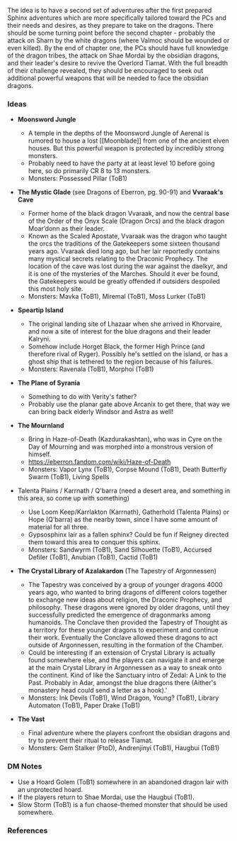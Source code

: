 
The idea is to have a second set of adventures after the first prepared Sphinx adventures which are more specifically tailored toward the PCs and their needs and desires, as they prepare to take on the dragons. There should be some turning point before the second chapter - probably the attack on Sharn by the white dragons (where Valmoc should be wounded or even killed). By the end of chapter one, the PCs should have full knowledge of the dragon tribes, the attack on Shae Mordai by the obsidian dragons, and their leader's desire to revive the Overlord Tiamat. With the full breadth of their challenge revealed, they should be encouraged to seek out additional powerful weapons that will be needed to face the obsidian dragons.

### Ideas

* **Moonsword Jungle**
	* A temple in the depths of the Moonsword Jungle of Aerenal is rumored to house a lost [[Moonblade]] from one of the ancient elven houses. But this powerful weapon is protected by incredibly strong monsters.
	* Probably need to have the party at at least level 10 before going here, so do primarily CR 8 to 13 monsters.
	* Monsters: Possessed Pillar (ToB1)

* **The Mystic Glade** (see Dragons of Eberron, pg. 90-91) and **Vvaraak's Cave**
	* Former home of the black dragon Vvaraak, and now the central base of the Order of the Onyx Scale (Dragon Orcs) and the black dragon Moar’donn as their leader.
	* Known as the Scaled Apostate, Vvaraak was the dragon who taught the orcs the traditions of the Gatekeepers some sixteen thousand years ago. Vvaraak died long ago, but her lair reportedly contains many mystical secrets relating to the Draconic Prophecy. The location of the cave was lost during the war against the daelkyr, and it is one of the mysteries of the Marches. Should it ever be found, the Gatekeepers would be greatly offended if outsiders despoiled this most holy site.
	* Monsters: Mavka (ToB1), Miremal (ToB1), Moss Lurker (ToB1)

* **Speartip Island**
	* The original landing site of Lhazaar when she arrived in Khorvaire, and now a site of interest for the blue dragons and their leader Kalryni.
	* Somehow include Horget Black, the former High Prince (and therefore rival of Ryger). Possibly he's settled on the island, or has a ghost ship that is tethered to the region because of his failures.
	* Monsters: Ravenala (ToB1), Morphoi (ToB1)

* **The Plane of Syrania**
	* Something to do with Verity's father?
	* Probably use the planar gate above Arcanix to get there, that way we can bring back elderly Windsor and Astra as well!

* **The Mournland**
	* Bring in Haze-of-Death (Kazdurakashtan), who was in Cyre on the Day of Mourning and was morphed into a monstrous version of himself.
	* https://eberron.fandom.com/wiki/Haze-of-Death
	* Monsters: Vapor Lynx (ToB1), Corpse Mound (ToB1), Death Butterfly Swarm (ToB1), Living Spells

* Talenta Plains / Karrnath / Q'barra (need a desert area, and something in this area, so come up with something)
	* Use Loom Keep/Karrlakton (Karrnath), Gatherhold (Talenta Plains) or Hope (Q'barra) as the nearby town, since I have some amount of material for all three.
	* Gypsosphinx lair as a fallen sphinx? Could be fun if Reigney directed them toward this area to conquer this sphinx.
	* Monsters: Sandwyrm (ToB1), Sand Silhouette (ToB1), Accursed Defiler (ToB1), Anubian (ToB1), Cactid (ToB1)

* **The Crystal Library of Azalakardon** (The Tapestry of Argonnessen)
	* The Tapestry was conceived by a group of younger dragons 4000 years ago, who wanted to bring dragons of different colors together to exchange new ideas about religion, the Draconic Prophecy, and philosophy. These dragons were ignored by older dragons, until they successfully predicted the emergence of dragonmarks among humanoids. The Conclave then provided the Tapestry of Thought as a territory for these younger dragons to experiment and continue their work. Eventually the Conclave allowed these dragons to act outside of Argonnessen, resulting in the formation of the Chamber.
	* Could be interesting if an extension of Crystal Library is actually found somewhere else, and the players can navigate it and emerge at the main Crystal Library in Argonnessen as a way to sneak onto the continent. Kind of like the Sanctuary intro of Zedal: A Link to the Past. Probably in Adar, amongst the blue dragons there (Aither's monastery head could send a letter as a hook).'
	* Monsters: Ink Devils (ToB1), Wind Dragon, Young? (ToB1), Library Automaton (ToB1), Paper Drake (ToB1)

* **The Vast**
	* Final adventure where the players confront the obsidian dragons and try to prevent their ritual to release Tiamat.
	* Monsters: Gem Stalker (FtoD), Andrenjinyi (ToB1), Haugbui (ToB1)

### DM Notes

* Use a Hoard Golem (ToB1) somewhere in an abandoned dragon lair with an unprotected hoard.
* If the players return to Shae Mordai, use the Haugbui (ToB1).
* Slow Storm (ToB1) is a fun chaose-themed monster that should be used somewhere.

### References

